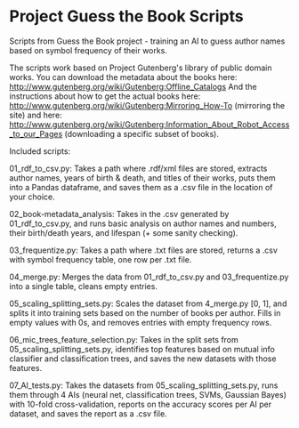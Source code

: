 # Project Guess the Book Scripts
Scripts from Guess the Book project - training an AI to guess author names based on symbol frequency of their works.

The scripts work based on Project Gutenberg's library of public domain works. You can download the metadata about the books here: http://www.gutenberg.org/wiki/Gutenberg:Offline_Catalogs
And the instructions about how to get the actual books here: http://www.gutenberg.org/wiki/Gutenberg:Mirroring_How-To (mirroring the site) and here: http://www.gutenberg.org/wiki/Gutenberg:Information_About_Robot_Access_to_our_Pages (downloading a specific subset of books).


Included scripts:

01_rdf_to_csv.py: 
Takes a path where .rdf/xml files are stored, extracts author names, years of birth & death, and titles of their works, puts them into a Pandas dataframe, and saves them as a .csv file in the location of your choice.

02_book-metadata_analysis:
Takes in the .csv generated by 01_rdf_to_csv.py, and runs basic analysis on author names and numbers, their birth/death years, and lifespan (+ some sanity checking).

03_frequentize.py:
Takes a path where .txt files are stored, returns a .csv with symbol frequency table, one row per .txt file.

04_merge.py:
Merges the data from 01_rdf_to_csv.py and 03_frequentize.py into a single table, cleans empty entries.

05_scaling_splitting_sets.py:
Scales the dataset from 4_merge.py [0, 1], and splits it into training sets based on the number of books per author. Fills in empty values with 0s, and removes entries with empty frequency rows.

06_mic_trees_feature_selection.py:
Takes in the split sets from 05_scaling_splitting_sets.py, identifies top features based on mutual info classifier and classification trees, and saves the new datasets with those features.

07_AI_tests.py:
Takes the datasets from 05_scaling_splitting_sets.py, runs them through 4 AIs (neural net, classification trees, SVMs, Gaussian Bayes) with 10-fold cross-validation, reports on the accuracy scores per AI per dataset, and saves the report as a .csv file.
